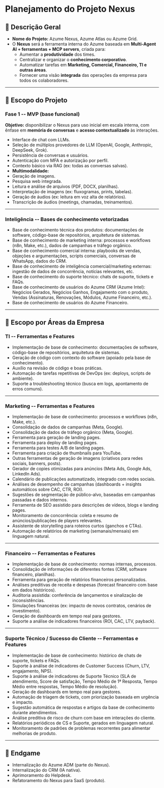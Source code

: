 # Planejamento do Projeto Nexus

## 📌 Descrição Geral

-   **Nome do Projeto:** Azume Nexus, Azume Atlas ou Azume Grid.
-   O **Nexus** será a ferramenta interna do Azume baseada em
    **Multi-Agent AI + ferramentas + MCP servers**, criada para:
    -   Aumentar a **produtividade** dos times.
    -   Centralizar e organizar o **conhecimento corporativo**.
    -   Automatizar tarefas em **Marketing, Comercial, Financeiro, TI e
        outras áreas**.
    -   Fornecer uma visão **integrada** das operações da empresa para
        todos os colaboradores.

------------------------------------------------------------------------

## 🎯 Escopo do Projeto

### **Fase 1 -- MVP (base funcional)**

**Objetivo:** disponibilizar o Nexus para uso inicial em escala interna,
com ênfase em **memória de conversas** e **acesso contextualizado** às
interações.
- Interface de chat com LLMs.
- Seleção de múltiplos provedores de LLM (OpenAI, Google, Anthropic,
DeepSeek, Grok).
- Persistência de conversas e usuários.
- Autenticação com MFA e autorização por perfil.
- Contexto básico via RAG (ex: todas as conversas salvas).
- **Multimodalidade:**
- Geração de imagens.
- Pesquisa web integrada.
- Leitura e análise de arquivos (PDF, DOCX, planilhas).
- Interpretação de imagens (ex: fluxogramas, prints, tabelas).
- Geração de áudios (ex: leitura em voz alta de relatórios).
- Transcrição de áudios (meetings, chamadas, treinamentos).

------------------------------------------------------------------------

### **Inteligência -- Bases de conhecimento vetorizadas**

-   Base de conhecimento técnica dos produtos: documentações de
    software, código-base de repositórios, arquitetura de sistemas.
-   Base de conhecimento de marketing interna: processos e workflows
    (n8n, Make, etc.), dados de campanhas e tráfego orgânico.
-   Base de conhecimento comercial interna: playbooks de vendas,
    objeções e argumentações, scripts comerciais, conversas de WhatsApp,
    dados do CRM.
-   Base de conhecimento de inteligência comercial/marketing externas:
    ingestão de dados de concorrência, notícias relevantes, etc.
-   Base de conhecimento do suporte técnico: chats de suporte, tickets e
    FAQs.
-   Base de conhecimento de usuários do Azume CRM (Azume Intel):
    Negócios Gerados, Negócios Ganhos, Engajamento com o produto, Vendas
    (Assinaturas, Renovações, Módulos, Azume Financeiro, etc.).
-   Base de conhecimento de usuários do Azume Financeiro.

------------------------------------------------------------------------

## 📂 Escopo por Áreas da Empresa

### **TI -- Ferramentas e Features**

-   Implementação de base de conhecimento: documentações de software,
    código-base de repositórios, arquitetura de sistemas.
-   Geração de código com contexto do software (apoiado pela base de
    conhecimento).
-   Auxílio na revisão de código e boas práticas.
-   Automação de tarefas repetitivas de DevOps (ex: deploys, scripts de
    ambiente).
-   Suporte a troubleshooting técnico (busca em logs, apontamento de
    erros comuns).

------------------------------------------------------------------------

### **Marketing -- Ferramentas e Features**

-   Implementação de base de conhecimento: processos e workflows (n8n,
    Make, etc.).
-   Consolidação de dados de campanhas (Meta, Google).
-   Consolidação de dados de tráfego orgânico (Meta, Google).
-   Ferramenta para geração de landing pages.
-   Ferramenta para deploy de landing pages.
-   Ferramenta para testes A/B de landing pages.
-   Ferramenta para criação de thumbnails para YouTube.
-   Outras ferramentas de geração de imagens (criativos para redes
    sociais, banners, posts).
-   Gerador de copies otimizadas para anúncios (Meta Ads, Google Ads,
    LinkedIn Ads).
-   Calendário de publicações automatizado, integrado com redes
    sociais.
-   Análises de desempenho de campanhas (dashboards + insights
    automáticos sobre CAC, CTR, ROI).
-   Sugestões de segmentação de público-alvo, baseadas em campanhas
    passadas e dados internos.
-   Ferramenta de SEO assistido para descrições de vídeos, blogs e
    landing pages.
-   Monitoramento de concorrência: coleta e resumo de
    anúncios/publicações de players relevantes.
-   Assistente de storytelling para roteiros curtos (ganchos e CTAs).
-   Automação de relatórios de marketing (semanais/mensais) em linguagem
    natural.

------------------------------------------------------------------------

### **Financeiro -- Ferramentas e Features**

-   Implementação de base de conhecimento: normas internas, processos.
-   Consolidação de informações de diferentes fontes (CRM, software
    financeiro, planilhas).
-   Ferramenta para geração de relatórios financeiros personalizados.
-   Análises preditivas de receita e despesas (forecast financeiro com
    base em dados históricos).
-   Auditoria assistida: conferência de lançamentos e sinalização de
    inconsistências.
-   Simulações financeiras (ex: impacto de novos contratos, cenários de
    investimento).
-   Geração de dashboards em tempo real para gestores.
-   Suporte a análise de indicadores financeiros (ROI, CAC, LTV,
    payback).

------------------------------------------------------------------------

### **Suporte Técnico / Sucesso do Cliente -- Ferramentas e Features**

-   Implementação de base de conhecimento: histórico de chats de
    suporte, tickets e FAQs.
-   Suporte à análise de indicadores de Customer Success (Churn, LTV,
    engajamento, NPS).
-   Suporte à análise de indicadores de Suporte Técnico (SLA de
    atendimento, Score de satisfação, Tempo Médio de 1ª Resposta, Tempo
    Médio entre respostas, Tempo Médio de resolução).
-   Geração de dashboards em tempo real para gestores.
-   Automação de triagem de tickets, com priorização baseada em urgência
    e impacto.
-   Sugestão automática de respostas e artigos da base de conhecimento
    durante atendimentos.
-   Análise preditiva de risco de churn com base em interações do
    cliente.
-   Relatórios periódicos de CS e Suporte, gerados em linguagem
    natural.
-   Monitoramento de padrões de problemas recorrentes para alimentar
    melhorias de produto.

------------------------------------------------------------------------

## 🔮 Endgame

- Internalização do Azume ADM (parte do Nexus).
- Internalização do CRM (IA nativa).
- Aprimoramento do Helpdesk.
- Refatoramento do Nexus para SaaS (produto).